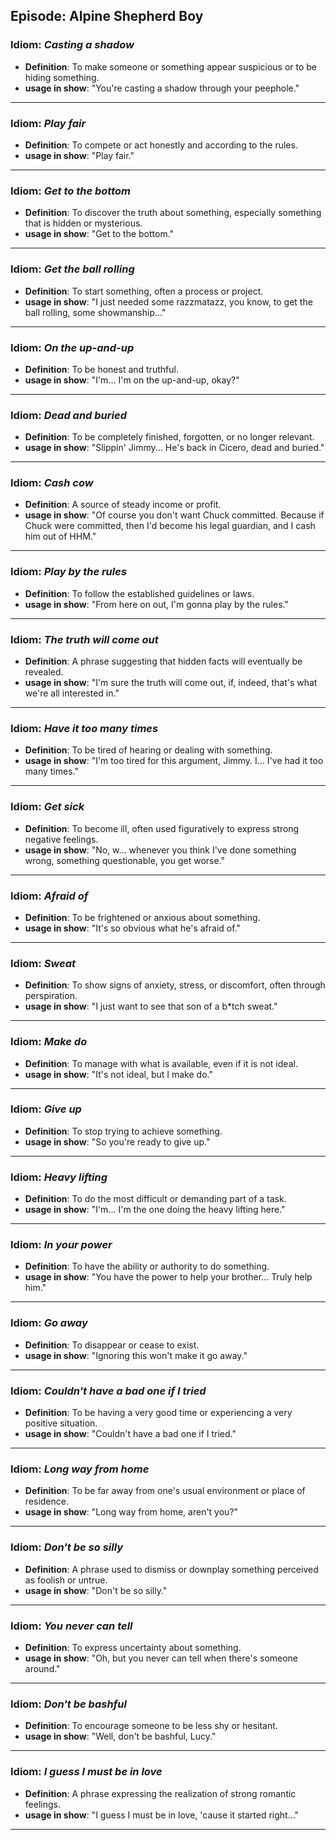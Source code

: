 ## Episode: Alpine Shepherd Boy

### Idiom: *Casting a shadow*
- **Definition**:  To make someone or something appear suspicious or to be hiding something.
- **usage in show**: "You're casting a shadow through your peephole." 
---

### Idiom: *Play fair*
- **Definition**: To compete or act honestly and according to the rules.
- **usage in show**: "Play fair."
---

### Idiom: *Get to the bottom*
- **Definition**: To discover the truth about something, especially something that is hidden or mysterious.
- **usage in show**: "Get to the bottom."
---

### Idiom: *Get the ball rolling*
- **Definition**: To start something, often a process or project.
- **usage in show**: "I just needed some razzmatazz, you know, to get the ball rolling, some showmanship..."
---

### Idiom: *On the up-and-up*
- **Definition**: To be honest and truthful.
- **usage in show**: "I'm... I'm on the up-and-up, okay?" 
---

### Idiom: *Dead and buried*
- **Definition**: To be completely finished, forgotten, or no longer relevant.
- **usage in show**: "Slippin' Jimmy... He's back in Cicero, dead and buried."
---

### Idiom: *Cash cow*
- **Definition**: A source of steady income or profit.
- **usage in show**: "Of course you don't want Chuck committed. Because if Chuck were committed, then I'd become his legal guardian, and I cash him out of HHM." 
---

### Idiom: *Play by the rules*
- **Definition**: To follow the established guidelines or laws.
- **usage in show**: "From here on out, I'm gonna play by the rules." 
---

### Idiom: *The truth will come out*
- **Definition**:  A phrase suggesting that hidden facts will eventually be revealed.
- **usage in show**: "I'm sure the truth will come out, if, indeed, that's what we're all interested in."
---

### Idiom: *Have it too many times*
- **Definition**: To be tired of hearing or dealing with something.
- **usage in show**: "I'm too tired for this argument, Jimmy. I... I've had it too many times."
---

### Idiom: *Get sick*
- **Definition**: To become ill, often used figuratively to express strong negative feelings.
- **usage in show**: "No, w... whenever you think I've done something wrong, something questionable, you get worse."
---

### Idiom: *Afraid of*
- **Definition**:  To be frightened or anxious about something.
- **usage in show**: "It's so obvious what he's afraid of." 
---

### Idiom: *Sweat*
- **Definition**: To show signs of anxiety, stress, or discomfort, often through perspiration.
- **usage in show**: "I just want to see that son of a b*tch sweat." 
---

### Idiom: *Make do*
- **Definition**: To manage with what is available, even if it is not ideal.
- **usage in show**: "It's not ideal, but I make do." 
---

### Idiom: *Give up*
- **Definition**: To stop trying to achieve something.
- **usage in show**: "So you're ready to give up." 
---

### Idiom: *Heavy lifting*
- **Definition**: To do the most difficult or demanding part of a task.
- **usage in show**: "I'm... I'm the one doing the heavy lifting here."
---

### Idiom: *In your power*
- **Definition**: To have the ability or authority to do something.
- **usage in show**: "You have the power to help your brother... Truly help him." 
---

### Idiom: *Go away*
- **Definition**: To disappear or cease to exist.
- **usage in show**: "Ignoring this won't make it go away."
---

### Idiom: *Couldn't have a bad one if I tried*
- **Definition**: To be having a very good time or experiencing a very positive situation.
- **usage in show**: "Couldn't have a bad one if I tried."
---

### Idiom: *Long way from home*
- **Definition**: To be far away from one's usual environment or place of residence.
- **usage in show**: "Long way from home, aren't you?"
---

### Idiom: *Don't be so silly*
- **Definition**: A phrase used to dismiss or downplay something perceived as foolish or untrue.
- **usage in show**: "Don't be so silly." 
---

### Idiom: *You never can tell*
- **Definition**: To express uncertainty about something.
- **usage in show**: "Oh, but you never can tell when there's someone around."
---

### Idiom: *Don't be bashful*
- **Definition**: To encourage someone to be less shy or hesitant.
- **usage in show**: "Well, don't be bashful, Lucy."
---

### Idiom: *I guess I must be in love*
- **Definition**: A phrase expressing the realization of strong romantic feelings.
- **usage in show**: "I guess I must be in love, 'cause it started right..." 
--- 

